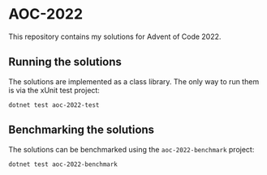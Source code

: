 # AOC-2022
This repository contains my solutions for Advent of Code 2022.

## Running the solutions
The solutions are implemented as a class library. The only way to run them is via the xUnit test project:

```
dotnet test aoc-2022-test
```

## Benchmarking the solutions
The solutions can be benchmarked using the `aoc-2022-benchmark` project:

```
dotnet test aoc-2022-benchmark
```